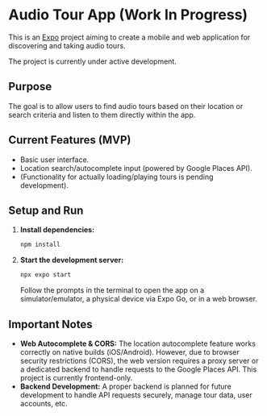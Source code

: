 # Audio Tour App (Work In Progress)

This is an [Expo](https://expo.dev) project aiming to create a mobile and web application for discovering and taking audio tours.

The project is currently under active development.

## Purpose

The goal is to allow users to find audio tours based on their location or search criteria and listen to them directly within the app.

## Current Features (MVP)

*   Basic user interface.
*   Location search/autocomplete input (powered by Google Places API).
*   (Functionality for actually loading/playing tours is pending development).

## Setup and Run

1.  **Install dependencies:**

    ```bash
    npm install
    ```

2.  **Start the development server:**

    ```bash
    npx expo start
    ```

    Follow the prompts in the terminal to open the app on a simulator/emulator, a physical device via Expo Go, or in a web browser.

## Important Notes

*   **Web Autocomplete & CORS:** The location autocomplete feature works correctly on native builds (iOS/Android). However, due to browser security restrictions (CORS), the web version requires a proxy server or a dedicated backend to handle requests to the Google Places API. This project is currently frontend-only.
*   **Backend Development:** A proper backend is planned for future development to handle API requests securely, manage tour data, user accounts, etc.
